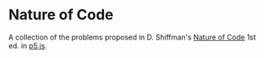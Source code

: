 # Nature of Code

A collection of the problems proposed in D. Shiffman's [Nature of Code](https://natureofcode.com/) 1st ed. in [p5.js](https://p5js.org/).
